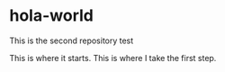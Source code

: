 # hola-world
This is the second repository test

This is where it starts. This is where I take the first step.
